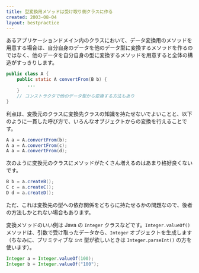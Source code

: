 ```yaml
---
title: 型変換用メソッドは受け取り側クラスに作る
created: 2003-08-04
layout: bestpractice
---
```


あるアプリケーションドメイン内のクラスにおいて、データ変換用のメソッドを用意する場合は、自分自身のデータを他のデータ型に変換するメソッドを作るのではなく、他のデータを自分自身の型に変換するメソッドを用意すると全体の構造がすっきりします。

```java
public class A {
    public static A convertFrom(B b) {
        ...
    }
    // コンストラクタで他のデータ型から変換する方法もあり
}
```

利点は、変換元のクラスに変換先クラスの知識を持たせないでよいことと、以下のように一貫した呼び方で、いろんなオブジェクトからの変換を行えることです。

```java
A a = A.convertFrom(b);
A a = A.convertFrom(c);
A a = A.convertFrom(d);
```

次のように変換元のクラスにメソッドがたくさん増えるのはあまり格好良くないです。

```java
B b = a.createB();
C c = a.createC();
D d = a.createD();
```

ただ、これは変換先の型への依存関係をどちらに持たせるかの問題なので、後者の方法しかとれない場合もあります。

変換メソッドのいい例は Java の ```Integer``` クラスなどです。```Integer.valueOf()``` メソッドは、引数で受け取ったデータから、```Integer``` オブジェクトを生成します（ちなみに、プリミティブな ```int``` 型が欲しいときは ```Integer.parseInt()``` の方を使います）。

```java
Integer a = Integer.valueOf(100);
Integer b = Integer.valueOf("100"); 
```
